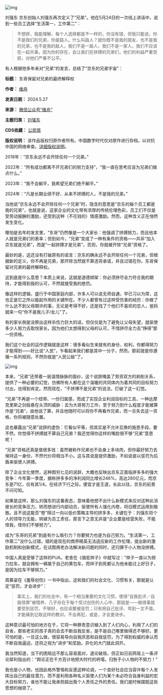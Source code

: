 ![img](https://chinadigitaltimes.net/chinese/files/2024/05/post-708291-66549c9d94cf6.)


刘强东
京东创始人刘强东再次定义了“兄弟”。他在5月24日的一次线上讲话中，说到一些员工选择“生活第一，工作第二”：



> 不想拼，我能理解，每个人选择都是不一样的，你没有错，但我只能说，你不是我们的兄弟，你是路人。什么叫路人？就你既不是我的朋友，也不是我的兄弟，也不是我的敌人，我们不是一路人，我们不是一家人，我们不应该在一起共事。因为你的存在，会让我们在拼搏的兄弟们，他们的利益严重受损，对他们严重不公平。


有人根据他多年来对“兄弟”的发言，总结了“京东的兄弟宇宙”：




**标题：** 东哥保留对兄弟的最终解释权  

**作者：** [维舟](https://chinadigitaltimes.net/space/维舟)  

**发表日期：** 2024.5.27  

**来源：** [微信公众号“维舟”](https://web.archive.org/web/https://mp.weixin.qq.com/s/D8n01oN8n46pgzRS3Ll5sQ)  

**主题归类：** [刘强东](https://chinadigitaltimes.net/space/刘强东)  

**CDS收藏：** [公民馆](https://chinadigitaltimes.net/space/%E5%85%AC%E6%B0%91%E9%A6%86)  

**版权说明：** 该作品版权归原作者所有。中国数字时代仅对原作进行存档，以对抗中国的网络审查。[详细版权说明](https://chinadigitaltimes.net/chinese/copyright)。


2018年：“京东永远不会开除任何一个兄弟。”


2022年：“所有成功都离不开兄弟们的努力支持”，“我一直在思考应该为兄弟们做点什么。”


2023年：“我不会躺平，我希望兄弟们绝不躺平。”


2024年：“凡是长期业绩不好、从来不拼搏的人，不是我的兄弟。”


当他说“京东永远不会开除任何一个兄弟”时，隐含的意思是“京东的每个员工都是我的兄弟”，也就是说，这家企业的文化带有浓厚的传统伦理色彩，员工们不仅是受劳动报酬的激励，还受到这种（不花钱的）情感激励。然而，这种含义正在悄然发生变化。


哪怕是去年的发言里，“东哥”仍然像是一个大家长：他强调了拼搏努力，而且他本人就是兄弟们的表率；但到如今，“兄弟”变成了一种有条件的资格——并非“加入京东就是兄弟”，而是“一起拼搏才是兄弟”，否则，你就被开除“兄弟”资格了。


最妙的是，这还没有打破原有的诺言：京东的确永远不会开除任何一个兄弟，但根据新的定义，你不再是兄弟，那开除当然就不算违背承诺，并且过错在你。东哥保留对兄弟的最终解释权。


这到底是什么意思？本质上来说，这就是道德绑架：你必须拼尽全力符合我的期待，才能得到我的认可，不然就接受我的绝罚。


像这样的逻辑，盛行于中国家庭内部，许多人可以说无师自通，早已习以为常，这也正是它之所以能起作用的关键所在。不少人都曾有过这样受伤害的经历：你做了什么达不到父母期许的事，无论是考得不好，还是找了个他们不喜欢的恋人，爸妈就来一句“你不是我儿子/女儿”了。


有的家长倒是没祭出这样杀伤力巨大的话，但仅仅是为了避免让父母失望，就驱使多少人努力去取悦家长，因为他们太想得到父母的认可，不惜拼尽全力去“挣得”那一份资格。


我们这个社会的运作逻辑就是这样：很多看似生来就有的身份、权利，你都得努力才能得到——好比说“人民”，乍看起来我们都是其中一分子，然而，那前提是你遵循一系列规则，不然你就是“人民公敌”了。


![img](https://chinadigitaltimes.net/chinese/files/2024/05/post-708291-66549c9dae934.)


本来，“兄弟”还带着一层温情脉脉的面纱，这个说辞掩盖了劳资双方的剥削关系，提供了一种必要的幻觉，仿佛所有人都在这个温暖的共同体内为着共同的目标努力付出，也得到肯定。然而现在，“不拼博不是兄弟”的说法，打破了这一幻觉。


“兄弟”不再是一个纽带、一份归属感，而成了实现企业利润目标的工具，一种达摩克里斯之剑般悬在头顶的威胁：去为大哥努力工作，至于努力到什么程度才能被算作是“兄弟”，由他说了算，并且他随时可以将你不再看作兄弟，而一旦失去这一资格，你将被随意处置。


这也暴露出“兄弟”说辞的虚伪：它看似平等，但其实是不允许互换的施恩手段，要不然，你觉得不拼搏就不算自己兄弟？我还觉得你这样的嘴脸很不够“兄弟”意思呢！


“兄弟”资格还真是值很多钱：虽然被称作兄弟也不会身上多块肉，但你最好努力去保持这一身份，不然代价将相当不小。这与其说是提供激励，不如说是以惩罚为后盾来驱使人拼搏。


除了企业文化使然，这种图穷匕见的说辞，大概也反映出京东正面临拼多多的强大竞争：今年第一季度，据称拼多多的净利润同比增长246%，高达280亿元，而京东是71亿，仅有其1/4。在经济下行之际，便宜才是王道，长此以往，京东的前景不问可知。


如果是这样，那么刘强东的这番表态，意味着他想不出什么新模式来应对这种此消彼长的竞争压力，转而想进行内部动员，驱使所有人强化内卷，将旧模式运用到极致。且不说这能否“卷”得过一向以低价策略主导的拼多多，关键在于：刘强东将个人的领导力无能，转嫁为员工责任，那言下之意无非是“企业要是经营失败，不能怪我，怪你们不够努力”。


成为“东哥的兄弟”到底有什么吸引力？你要努力也是为自己努力。“生活第一，工作第二”没什么过错，错的是现在的商界精英无法适应新的工作伦理，提出新的激励机制和创新模式，在试图用老办法解决新问题的同时，还归罪于小人物没拼搏。


中国人真是受够了这样的PUA。老舍在《骆驼祥子》中就写过：“祥子一直以为努力拉车，就会拥有一辆属于自己的黄包车，而祥子到死都认为他未能过上好日子，是因为拉车不够努力。”


周慕姿在《羞辱创伤》一书中指出，这和我们的社会文化、习惯有关，那就是认定“惩罚，才会进步”：



> 事实上，我们的社会中，有一个相当重要的文化习惯，使得“自我批评／自我怪罪”被喂养、几乎存在于每个受过创伤的人心中，那就是——做错事就要受到惩罚，不够好，也应该要被惩罚；只有把自己批评、骂到一文不值，才能痛到记取这样的教训，不会再犯，或是，才会更进步。


这种意识最可怕的地方在于，它将一种罪责意识植入到了人们内心，利用了人们的自省，那些老实的孩子真的会去不断自我反省，是不是自己哪里做得还不够好。更可怕的是，一旦这么做，很容易导向自我厌恶和自我惩罚，为了得到权威的承认而不断自我逼迫，还将之视为“进步”和奖励。异化的大门就此洞开。


我当然知道，当下的困局远不那么容易面对，遑论破局，但正如日前网易上一条评论犀利指出的：“舆论正在千方百计地把大时代的坍塌，归咎于小人物的不努力！”


我也是小人物，也因此格外警惕和反感这种论调，一个良好社会应当容许每个人发挥出自己的最佳潜力，而不是利用各种名义驱使人们为某个未必符合自身利益的宏大目标努力，谁也不能让我承担超出我个人责任之外的责任。我们是时候摆脱这些思想的枷锁了。

